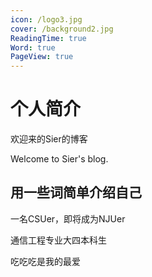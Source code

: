 ```yaml
---
icon: /logo3.jpg
cover: /background2.jpg
ReadingTime: true
Word: true
PageView: true
---
```


# 个人简介

欢迎来的Sier的博客

Welcome to Sier's blog.

## 用一些词简单介绍自己

一名CSUer，即将成为NJUer

通信工程专业大四本科生

吃吃吃是我的最爱
